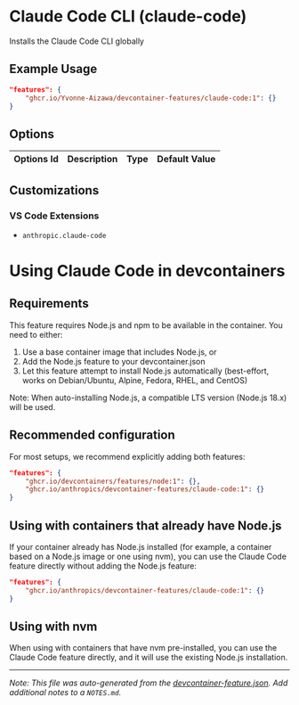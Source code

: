 
# Claude Code CLI (claude-code)

Installs the Claude Code CLI globally

## Example Usage

```json
"features": {
    "ghcr.io/Yvonne-Aizawa/devcontainer-features/claude-code:1": {}
}
```

## Options

| Options Id | Description | Type | Default Value |
|-----|-----|-----|-----|


## Customizations

### VS Code Extensions

- `anthropic.claude-code`

# Using Claude Code in devcontainers

## Requirements

This feature requires Node.js and npm to be available in the container. You need to either:

1. Use a base container image that includes Node.js, or
2. Add the Node.js feature to your devcontainer.json
3. Let this feature attempt to install Node.js automatically (best-effort, works on Debian/Ubuntu, Alpine, Fedora, RHEL, and CentOS)

Note: When auto-installing Node.js, a compatible LTS version (Node.js 18.x) will be used.

## Recommended configuration

For most setups, we recommend explicitly adding both features:

```json
"features": {
    "ghcr.io/devcontainers/features/node:1": {},
    "ghcr.io/anthropics/devcontainer-features/claude-code:1": {}
}
```

## Using with containers that already have Node.js

If your container already has Node.js installed (for example, a container based on a Node.js image or one using nvm), you can use the Claude Code feature directly without adding the Node.js feature:

```json
"features": {
    "ghcr.io/anthropics/devcontainer-features/claude-code:1": {}
}
```

## Using with nvm

When using with containers that have nvm pre-installed, you can use the Claude Code feature directly, and it will use the existing Node.js installation.



---

_Note: This file was auto-generated from the [devcontainer-feature.json](https://github.com/Yvonne-Aizawa/devcontainer-features/blob/main/src/claude-code/devcontainer-feature.json).  Add additional notes to a `NOTES.md`._
